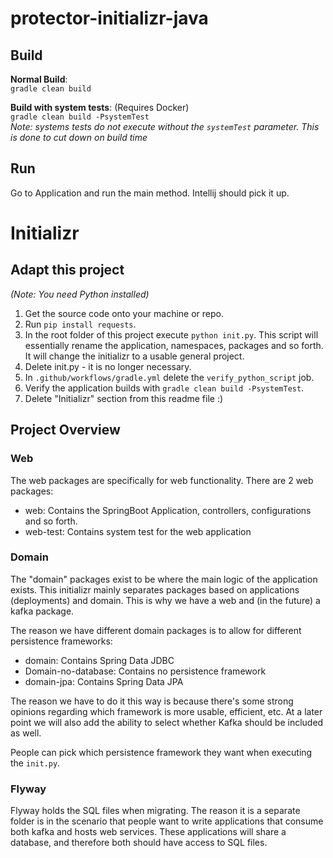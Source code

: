 # protector-initializr-java

## Build

**Normal Build**:  
`gradle clean build`

**Build with system tests**: (Requires Docker)  
`gradle clean build -PsystemTest`  
_Note: systems tests do not execute without the `systemTest` parameter. This is done to cut down on build time_

## Run

Go to Application and run the main method. Intellij should pick it up.

# Initializr

## Adapt this project

_(Note: You need Python installed)_

1. Get the source code onto your machine or repo.
2. Run `pip install requests`.
3. In the root folder of this project execute `python init.py`. This script will essentially rename the application,
   namespaces, packages and so forth. It will change the initializr to a usable general project.
4. Delete init.py - it is no longer necessary.
5. In `.github/workflows/gradle.yml` delete the `verify_python_script` job.
6. Verify the application builds with `gradle clean build -PsystemTest`.
7. Delete "Initializr" section from this readme file :)

## Project Overview

### Web

The web packages are specifically for web functionality. There are 2 web packages:

- web: Contains the SpringBoot Application, controllers, configurations and so forth.
- web-test: Contains system test for the web application

### Domain

The "domain" packages exist to be where the main logic of the application exists. This initializr mainly separates
packages based on applications (deployments) and domain. This is why we have a web and (in the future) a kafka package.

The reason we have different domain packages is to allow for different persistence frameworks:

- domain: Contains Spring Data JDBC
- Domain-no-database: Contains no persistence framework
- domain-jpa: Contains Spring Data JPA

The reason we have to do it this way is because there's some strong opinions regarding which framework is more usable,
efficient, etc. At a later point we will also add the ability to select whether Kafka should be included as well.

People can pick which persistence framework they want when executing the `init.py`.

### Flyway

Flyway holds the SQL files when migrating. The reason it is a separate folder is in the scenario that people want to
write applications that consume both kafka and hosts web services. These applications will share a database, and
therefore both should have access to SQL files.
